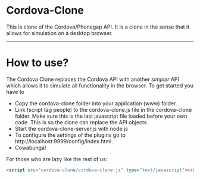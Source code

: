 Cordova-Clone
=============

This is clone of the Cordova/Phonegap API. It is a clone in the sense that it allows for simulation on a desktop browser. 

***

How to use?
============

The Cordova Clone replaces the Cordova API with another *simpler* API which allows it to simulate all functionality in the browser. To get started you have to
* Copy the cordova-clone folder into your application (www) folder. 
* Link (script tag people) to the cordova-clone.js file in the cordova-clone folder. Make sure this is the last javascript file loaded before your own code. This is so the clone can replace the API objects.
* Start the cordova-clone-server.js with node.js
* To configure the settings of the plugins go to http://localhost:9999/config/index.html.
* Cowabunga!

For those who are lazy like the rest of us:

```html
<script src="cordova-clone/cordova-clone.js" type="text/javascript"></script>
```

